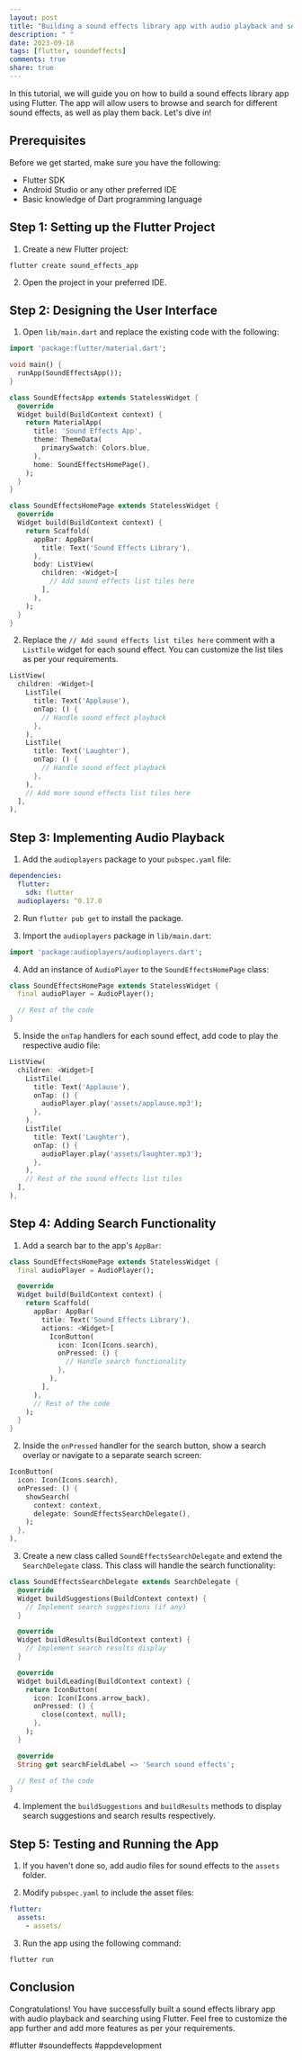 ```yaml
---
layout: post
title: "Building a sound effects library app with audio playback and searching in Flutter"
description: " "
date: 2023-09-18
tags: [flutter, soundeffects]
comments: true
share: true
---
```


In this tutorial, we will guide you on how to build a sound effects library app using Flutter. The app will allow users to browse and search for different sound effects, as well as play them back. Let's dive in!

## Prerequisites

Before we get started, make sure you have the following:

- Flutter SDK
- Android Studio or any other preferred IDE
- Basic knowledge of Dart programming language

## Step 1: Setting up the Flutter Project

1. Create a new Flutter project:

```
flutter create sound_effects_app
```

2. Open the project in your preferred IDE.

## Step 2: Designing the User Interface

1. Open `lib/main.dart` and replace the existing code with the following:

```dart
import 'package:flutter/material.dart';

void main() {
  runApp(SoundEffectsApp());
}

class SoundEffectsApp extends StatelessWidget {
  @override
  Widget build(BuildContext context) {
    return MaterialApp(
      title: 'Sound Effects App',
      theme: ThemeData(
        primarySwatch: Colors.blue,
      ),
      home: SoundEffectsHomePage(),
    );
  }
}

class SoundEffectsHomePage extends StatelessWidget {
  @override
  Widget build(BuildContext context) {
    return Scaffold(
      appBar: AppBar(
        title: Text('Sound Effects Library'),
      ),
      body: ListView(
        children: <Widget>[
          // Add sound effects list tiles here
        ],
      ),
    );
  }
}
```

2. Replace the `// Add sound effects list tiles here` comment with a `ListTile` widget for each sound effect. You can customize the list tiles as per your requirements.

```dart
ListView(
  children: <Widget>[
    ListTile(
      title: Text('Applause'),
      onTap: () {
        // Handle sound effect playback
      },
    ),
    ListTile(
      title: Text('Laughter'),
      onTap: () {
        // Handle sound effect playback
      },
    ),
    // Add more sound effects list tiles here
  ],
),
```

## Step 3: Implementing Audio Playback

1. Add the `audioplayers` package to your `pubspec.yaml` file:

```yaml
dependencies:
  flutter:
    sdk: flutter
  audioplayers: ^0.17.0
```

2. Run `flutter pub get` to install the package.

3. Import the `audioplayers` package in `lib/main.dart`:

```dart
import 'package:audioplayers/audioplayers.dart';
```

4. Add an instance of `AudioPlayer` to the `SoundEffectsHomePage` class:

```dart
class SoundEffectsHomePage extends StatelessWidget {
  final audioPlayer = AudioPlayer();

  // Rest of the code
}
```

5. Inside the `onTap` handlers for each sound effect, add code to play the respective audio file:

```dart
ListView(
  children: <Widget>[
    ListTile(
      title: Text('Applause'),
      onTap: () {
        audioPlayer.play('assets/applause.mp3');
      },
    ),
    ListTile(
      title: Text('Laughter'),
      onTap: () {
        audioPlayer.play('assets/laughter.mp3');
      },
    ),
    // Rest of the sound effects list tiles
  ],
),
```

## Step 4: Adding Search Functionality

1. Add a search bar to the app's `AppBar`:

```dart
class SoundEffectsHomePage extends StatelessWidget {
  final audioPlayer = AudioPlayer();

  @override
  Widget build(BuildContext context) {
    return Scaffold(
      appBar: AppBar(
        title: Text('Sound Effects Library'),
        actions: <Widget>[
          IconButton(
            icon: Icon(Icons.search),
            onPressed: () {
              // Handle search functionality
            },
          ),
        ],
      ),
      // Rest of the code
    );
  }
}
```

2. Inside the `onPressed` handler for the search button, show a search overlay or navigate to a separate search screen:

```dart
IconButton(
  icon: Icon(Icons.search),
  onPressed: () {
    showSearch(
      context: context,
      delegate: SoundEffectsSearchDelegate(),
    );
  },
),
```

3. Create a new class called `SoundEffectsSearchDelegate` and extend the `SearchDelegate` class. This class will handle the search functionality:

```dart
class SoundEffectsSearchDelegate extends SearchDelegate {
  @override
  Widget buildSuggestions(BuildContext context) {
    // Implement search suggestions (if any)
  }

  @override
  Widget buildResults(BuildContext context) {
    // Implement search results display
  }

  @override
  Widget buildLeading(BuildContext context) {
    return IconButton(
      icon: Icon(Icons.arrow_back),
      onPressed: () {
        close(context, null);
      },
    );
  }

  @override
  String get searchFieldLabel => 'Search sound effects';

  // Rest of the code
}
```

4. Implement the `buildSuggestions` and `buildResults` methods to display search suggestions and search results respectively.

## Step 5: Testing and Running the App

1. If you haven't done so, add audio files for sound effects to the `assets` folder.

2. Modify `pubspec.yaml` to include the asset files:

```yaml
flutter:
  assets:
    - assets/
```

3. Run the app using the following command:

```
flutter run
```

## Conclusion

Congratulations! You have successfully built a sound effects library app with audio playback and searching using Flutter. Feel free to customize the app further and add more features as per your requirements.

#flutter #soundeffects #appdevelopment